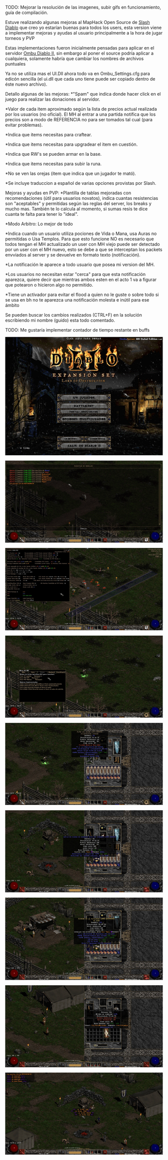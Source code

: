 TODO: Mejorar la resolución de las imagenes, subir gifs en funcionamiento, guía de compilación.

Estuve realizando algunas mejoras al MapHack Open Source de [Slash Diablo](https://github.com/planqi/slashdiablo-maphack) que creo yo estarían buenas para todos los users, esta version viene a implementar mejoras y ayudas al usuario principalmente a la hora de jugar torneos y PVP

Estas implementaciones fueron inicialmente pensadas para aplicar en el servidor [Ombu Diablo II](https://foros.ombuserver.com.ar/viewtopic.php?f=3&t=254), sin embargo al poner el source podría aplicar a cualquiera, solamente habría que cambiar los nombres de archivos puntuales

Ya no se utiliza mas el UI.Dll ahora todo va en Ombu_Settings.cfg para edicón sencilla (el ui.dll que cada uno tiene puede ser copiado dentro de éste nuevo archivo).

Detallo algunas de las mejoras:
*"Spam" que indica donde hacer click en el juego para realizar las donaciones al servidor.

*Valor de cada item aproximado según la lista de precios actual realizada por los usuarios (no oficial). El MH al entrar a una partida notifica que los precios son a modo de REFERENCIA no para ser tomados tal cual (para evitar problemas).

*Indica que items necesitas para craftear.

*Indica que items necesitas para upgradear el item en cuestión.

*Indica que RW's se pueden armar en la base.

*Indica que items necesitas para subir la runa.

*No se ven las orejas (item que indica que un jugador te mató).

*Se incluye traduccion a español de varias opciones provistas por Slash.

Mejoras y ayudas en PVP:
*Plantilla de tablas mejoradas con recomendaciones (útil para usuarios novatos), indica cuantas resistencias son "aceptables" y permitidas según las reglas del server, los breaks y mucho mas. También te lo calcula al momento, si sumas resis te dice cuanta te falta para tener lo "ideal".

*Modo Arbitro: Lo mejor de todo

*Indica cuando un usuario utiliza pociones de Vida o Mana, usa Auras no permitidas o Usa Templos.
Para que esto funcione NO es necesario que todos tengan el MH actualizado un user con MH viejo puede ser detectado por un user con el MH nuevo, esto se debe a que se interceptan los packets envviados al server y se devuelve en formato texto (notificación).



*La notificación le aparece a todo usuario que posea mi version del MH.

*Los usuarios no necesitan estar "cerca" para que esta notificación aparezca, quiere decir que mientras ambos esten en el acto 1 va a figurar que potearon o hicieron algo no permitido.

*Tiene un activador para evitar el flood a quien no le guste o sobre todo si se usa en bh no te aparezca una notificación molesta e inútil para ese ámbito

Se pueden buscar los cambios realizados (CTRL+F) en la solución escribiendo mi nombre (guido) esta todo comentado.

TODO:
Me gustaría implementar contador de tiempo restante en buffs

![atext](https://github.com/GuidoFavara/MapHack-MOD-Diablo-II/blob/master/Pictures/1.jpg?raw=true)

![atext](https://github.com/GuidoFavara/MapHack-MOD-Diablo-II/blob/master/Pictures/Notificaciones.jpg?raw=true)

![atext](https://github.com/GuidoFavara/MapHack-MOD-Diablo-II/blob/master/Pictures/Tablas.jpg?raw=true)

![atext](https://github.com/GuidoFavara/MapHack-MOD-Diablo-II/blob/master/Pictures/Atajos.jpg?raw=true)

![atext](https://github.com/GuidoFavara/MapHack-MOD-Diablo-II/blob/master/Pictures/Valor-Items.jpg)

![atext](https://github.com/GuidoFavara/MapHack-MOD-Diablo-II/blob/master/Pictures/Craft.jpg)

![atext](https://github.com/GuidoFavara/MapHack-MOD-Diablo-II/blob/master/Pictures/Upgrade-2.jpg)

![atext](https://github.com/GuidoFavara/MapHack-MOD-Diablo-II/blob/master/Pictures/RW.jpg)

![atext](https://github.com/GuidoFavara/MapHack-MOD-Diablo-II/blob/master/Pictures/Runas.jpg)


